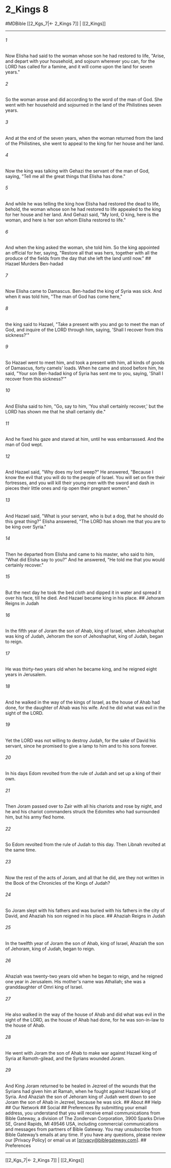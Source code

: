 # 2_Kings 8
#MDBible
[[2_Kgs_7|← 2_Kings 7]] | [[2_Kings]]

***






###### 1 


Now Elisha had said to the woman whose son he had restored to life, "Arise, and depart with your household, and sojourn wherever you can, for the LORD has called for a famine, and it will come upon the land for seven years." 





###### 2 


So the woman arose and did according to the word of the man of God. She went with her household and sojourned in the land of the Philistines seven years. 





###### 3 


And at the end of the seven years, when the woman returned from the land of the Philistines, she went to appeal to the king for her house and her land. 





###### 4 


Now the king was talking with Gehazi the servant of the man of God, saying, "Tell me all the great things that Elisha has done." 





###### 5 


And while he was telling the king how Elisha had restored the dead to life, behold, the woman whose son he had restored to life appealed to the king for her house and her land. And Gehazi said, "My lord, O king, here is the woman, and here is her son whom Elisha restored to life." 





###### 6 


And when the king asked the woman, she told him. So the king appointed an official for her, saying, "Restore all that was hers, together with all the produce of the fields from the day that she left the land until now." ## Hazael Murders Ben-hadad 





###### 7 


Now Elisha came to Damascus. Ben-hadad the king of Syria was sick. And when it was told him, "The man of God has come here," 





###### 8 


the king said to Hazael, "Take a present with you and go to meet the man of God, and inquire of the LORD through him, saying, 'Shall I recover from this sickness?'" 





###### 9 


So Hazael went to meet him, and took a present with him, all kinds of goods of Damascus, forty camels' loads. When he came and stood before him, he said, "Your son Ben-hadad king of Syria has sent me to you, saying, 'Shall I recover from this sickness?'" 





###### 10 


And Elisha said to him, "Go, say to him, 'You shall certainly recover,' but the LORD has shown me that he shall certainly die." 





###### 11 


And he fixed his gaze and stared at him, until he was embarrassed. And the man of God wept. 





###### 12 


And Hazael said, "Why does my lord weep?" He answered, "Because I know the evil that you will do to the people of Israel. You will set on fire their fortresses, and you will kill their young men with the sword and dash in pieces their little ones and rip open their pregnant women." 





###### 13 


And Hazael said, "What is your servant, who is but a dog, that he should do this great thing?" Elisha answered, "The LORD has shown me that you are to be king over Syria." 





###### 14 


Then he departed from Elisha and came to his master, who said to him, "What did Elisha say to you?" And he answered, "He told me that you would certainly recover." 





###### 15 


But the next day he took the bed cloth and dipped it in water and spread it over his face, till he died. And Hazael became king in his place. ## Jehoram Reigns in Judah 





###### 16 


In the fifth year of Joram the son of Ahab, king of Israel, when Jehoshaphat was king of Judah, Jehoram the son of Jehoshaphat, king of Judah, began to reign. 





###### 17 


He was thirty-two years old when he became king, and he reigned eight years in Jerusalem. 





###### 18 


And he walked in the way of the kings of Israel, as the house of Ahab had done, for the daughter of Ahab was his wife. And he did what was evil in the sight of the LORD. 





###### 19 


Yet the LORD was not willing to destroy Judah, for the sake of David his servant, since he promised to give a lamp to him and to his sons forever. 





###### 20 


In his days Edom revolted from the rule of Judah and set up a king of their own. 





###### 21 


Then Joram passed over to Zair with all his chariots and rose by night, and he and his chariot commanders struck the Edomites who had surrounded him, but his army fled home. 





###### 22 


So Edom revolted from the rule of Judah to this day. Then Libnah revolted at the same time. 





###### 23 


Now the rest of the acts of Joram, and all that he did, are they not written in the Book of the Chronicles of the Kings of Judah? 





###### 24 


So Joram slept with his fathers and was buried with his fathers in the city of David, and Ahaziah his son reigned in his place. ## Ahaziah Reigns in Judah 





###### 25 


In the twelfth year of Joram the son of Ahab, king of Israel, Ahaziah the son of Jehoram, king of Judah, began to reign. 





###### 26 


Ahaziah was twenty-two years old when he began to reign, and he reigned one year in Jerusalem. His mother's name was Athaliah; she was a granddaughter of Omri king of Israel. 





###### 27 


He also walked in the way of the house of Ahab and did what was evil in the sight of the LORD, as the house of Ahab had done, for he was son-in-law to the house of Ahab. 





###### 28 


He went with Joram the son of Ahab to make war against Hazael king of Syria at Ramoth-gilead, and the Syrians wounded Joram. 





###### 29 


And King Joram returned to be healed in Jezreel of the wounds that the Syrians had given him at Ramah, when he fought against Hazael king of Syria. And Ahaziah the son of Jehoram king of Judah went down to see Joram the son of Ahab in Jezreel, because he was sick. ## About ## Help ## Our Network ## Social ## Preferences By submitting your email address, you understand that you will receive email communications from Bible Gateway, a division of The Zondervan Corporation, 3900 Sparks Drive SE, Grand Rapids, MI 49546 USA, including commercial communications and messages from partners of Bible Gateway. You may unsubscribe from Bible Gateway&rsquo;s emails at any time. If you have any questions, please review our [Privacy Policy] or email us at [privacy@biblegateway.com]. ## Preferences

***

[[2_Kgs_7|← 2_Kings 7]] | [[2_Kings]]
